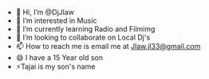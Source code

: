 - 👋 Hi, I’m @DjJlaw
- 👀 I’m interested in Music
- 🌱 I’m currently learning Radio and Filmimg
- 💞️ I’m looking to collaborate on Local Dj's
- 📫 How to reach me is email me at Jlaw.jl33@gmail.com
- 😄 I have a 15 Year old son
- ⚡Tajai is my son's name
